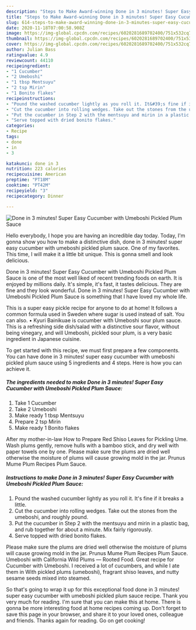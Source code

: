 ```yaml
---
description: "Steps to Make Award-winning Done in 3 minutes! Super Easy Cucumber with Umeboshi Pickled Plum Sauce"
title: "Steps to Make Award-winning Done in 3 minutes! Super Easy Cucumber with Umeboshi Pickled Plum Sauce"
slug: 614-steps-to-make-award-winning-done-in-3-minutes-super-easy-cucumber-with-umeboshi-pickled-plum-sauce
date: 2020-11-18T07:00:58.908Z
image: https://img-global.cpcdn.com/recipes/6020281689702400/751x532cq70/done-in-3-minutes-super-easy-cucumber-with-umeboshi-pickled-plum-sauce-recipe-main-photo.jpg
thumbnail: https://img-global.cpcdn.com/recipes/6020281689702400/751x532cq70/done-in-3-minutes-super-easy-cucumber-with-umeboshi-pickled-plum-sauce-recipe-main-photo.jpg
cover: https://img-global.cpcdn.com/recipes/6020281689702400/751x532cq70/done-in-3-minutes-super-easy-cucumber-with-umeboshi-pickled-plum-sauce-recipe-main-photo.jpg
author: Julian Bass
ratingvalue: 4.9
reviewcount: 44110
recipeingredient:
- "1 Cucumber"
- "2 Umeboshi"
- "1 tbsp Mentsuyu"
- "2 tsp Mirin"
- "1 Bonito flakes"
recipeinstructions:
- "Pound the washed cucumber lightly as you roll it. It&#39;s fine if it breaks a little."
- "Cut the cucumber into rolling wedges. Take out the stones from the umeboshi, and roughly pound."
- "Put the cucumber in Step 2 with the mentsuyu and mirin in a plastic bag, and rub together for about a minute. Mix fairly rigorously."
- "Serve topped with dried bonito flakes."
categories:
- Recipe
tags:
- done
- in
- 3

katakunci: done in 3 
nutrition: 223 calories
recipecuisine: American
preptime: "PT18M"
cooktime: "PT42M"
recipeyield: "3"
recipecategory: Dinner

---
```



![Done in 3 minutes! Super Easy Cucumber with Umeboshi Pickled Plum Sauce](https://img-global.cpcdn.com/recipes/6020281689702400/751x532cq70/done-in-3-minutes-super-easy-cucumber-with-umeboshi-pickled-plum-sauce-recipe-main-photo.jpg)

Hello everybody, I hope you are having an incredible day today. Today, I'm gonna show you how to make a distinctive dish, done in 3 minutes! super easy cucumber with umeboshi pickled plum sauce. One of my favorites. This time, I will make it a little bit unique. This is gonna smell and look delicious.

Done in 3 minutes! Super Easy Cucumber with Umeboshi Pickled Plum Sauce is one of the most well liked of recent trending foods on earth. It is enjoyed by millions daily. It's simple, it's fast, it tastes delicious. They are fine and they look wonderful. Done in 3 minutes! Super Easy Cucumber with Umeboshi Pickled Plum Sauce is something that I have loved my whole life.

This is a super easy pickle recipe for anyone to do at home! It follows a common formula used in Sweden where sugar is used instead of salt. You can also. • Kyuri Bainikuae is cucumber with Umeboshi sour plum sauce. This is a refreshing side dish/salad with a distinctive sour flavor, without being vinegary, and will Umeboshi, pickled sour plum, is a very basic ingredient in Japanese cuisine.


To get started with this recipe, we must first prepare a few components. You can have done in 3 minutes! super easy cucumber with umeboshi pickled plum sauce using 5 ingredients and 4 steps. Here is how you can achieve it.

<!--inarticleads1-->

##### The ingredients needed to make Done in 3 minutes! Super Easy Cucumber with Umeboshi Pickled Plum Sauce:

1. Take 1 Cucumber
1. Take 2 Umeboshi
1. Make ready 1 tbsp Mentsuyu
1. Prepare 2 tsp Mirin
1. Make ready 1 Bonito flakes


After my mother-in-law How to Prepare Red Shiso Leaves for Pickling Ume. Wash plums gently, remove hulls with a bamboo stick, and dry well with paper towels one by one. Please make sure the plums are dried well otherwise the moisture of plums will cause growing mold in the jar. Prunus Mume Plum Recipes Plum Sauce. 

<!--inarticleads2-->

##### Instructions to make Done in 3 minutes! Super Easy Cucumber with Umeboshi Pickled Plum Sauce:

1. Pound the washed cucumber lightly as you roll it. It&#39;s fine if it breaks a little.
1. Cut the cucumber into rolling wedges. Take out the stones from the umeboshi, and roughly pound.
1. Put the cucumber in Step 2 with the mentsuyu and mirin in a plastic bag, and rub together for about a minute. Mix fairly rigorously.
1. Serve topped with dried bonito flakes.


Please make sure the plums are dried well otherwise the moisture of plums will cause growing mold in the jar. Prunus Mume Plum Recipes Plum Sauce. Umeboshi with California Wild Plums — Rooted Food. Great recipe for Cucumber with Umeboshi. I received a lot of cucumbers, and while I ate them in With pickled plums (umeboshi), fragrant shiso leaves, and nutty sesame seeds mixed into steamed. 

So that's going to wrap it up for this exceptional food done in 3 minutes! super easy cucumber with umeboshi pickled plum sauce recipe. Thank you very much for reading. I'm sure that you can make this at home. There is gonna be more interesting food at home recipes coming up. Don't forget to save this page in your browser, and share it to your loved ones, colleague and friends. Thanks again for reading. Go on get cooking!
